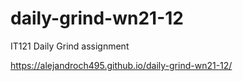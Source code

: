 # daily-grind-wn21-12
IT121 Daily Grind assignment

https://alejandroch495.github.io/daily-grind-wn21-12/
